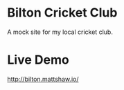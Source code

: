 # Bilton Cricket Club

A mock site for my local cricket club.

# Live Demo

http://bilton.mattshaw.io/






